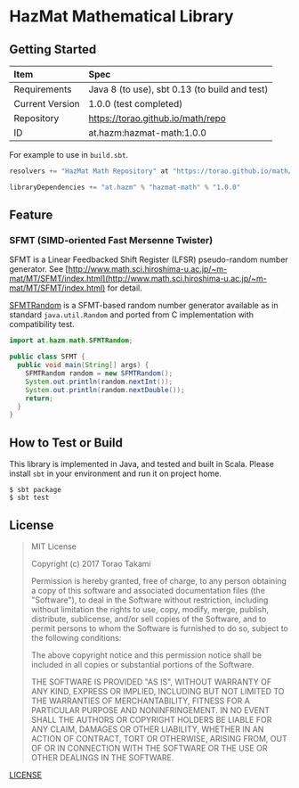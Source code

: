 # HazMat Mathematical Library

## Getting Started

| Item             | Spec                                          |
|:-----------------|:----------------------------------------------|
| Requirements     | Java 8 (to use), sbt 0.13 (to build and test) |
| Current Version  | 1.0.0 (test completed)                        |
| Repository       | https://torao.github.io/math/repo             |
| ID               | at.hazm:hazmat-math:1.0.0                     |

For example to use in `build.sbt`.

```scala
resolvers += "HazMat Math Repository" at "https://torao.github.io/math/repo"

libraryDependencies += "at.hazm" % "hazmat-math" % "1.0.0"
```

## Feature

### SFMT (SIMD-oriented Fast Mersenne Twister) 

SFMT is a Linear Feedbacked Shift Register (LFSR) pseudo-random number generator. See
[http://www.math.sci.hiroshima-u.ac.jp/~m-mat/MT/SFMT/index.html](http://www.math.sci.hiroshima-u.ac.jp/~m-mat/MT/SFMT/index.html)
for detail.

[SFMTRandom](src/main/java/at/hazm/math/SFMTRandom.java) is a SFMT-based random number generator available as in
standard `java.util.Random` and ported from C implementation with compatibility test.

```java
import at.hazm.math.SFMTRandom;

public class SFMT {
  public void main(String[] args) {
    SFMTRandom random = new SFMTRandom();
    System.out.println(random.nextInt());
    System.out.println(random.nextDouble());
    return;
  }
}
```

## How to Test or Build

This library is implemented in Java, and tested and built in Scala. Please install `sbt` in your environment and run it
on project home.

```
$ sbt package
$ sbt test
```

## License

> MIT License
>   
>   Copyright (c) 2017 Torao Takami
>   
>   Permission is hereby granted, free of charge, to any person obtaining a copy
>   of this software and associated documentation files (the "Software"), to deal
>   in the Software without restriction, including without limitation the rights
>   to use, copy, modify, merge, publish, distribute, sublicense, and/or sell
>   copies of the Software, and to permit persons to whom the Software is
>   furnished to do so, subject to the following conditions:
>   
>   The above copyright notice and this permission notice shall be included in all
>   copies or substantial portions of the Software.
>   
>   THE SOFTWARE IS PROVIDED "AS IS", WITHOUT WARRANTY OF ANY KIND, EXPRESS OR
>   IMPLIED, INCLUDING BUT NOT LIMITED TO THE WARRANTIES OF MERCHANTABILITY,
>   FITNESS FOR A PARTICULAR PURPOSE AND NONINFRINGEMENT. IN NO EVENT SHALL THE
>   AUTHORS OR COPYRIGHT HOLDERS BE LIABLE FOR ANY CLAIM, DAMAGES OR OTHER
>   LIABILITY, WHETHER IN AN ACTION OF CONTRACT, TORT OR OTHERWISE, ARISING FROM,
>   OUT OF OR IN CONNECTION WITH THE SOFTWARE OR THE USE OR OTHER DEALINGS IN THE
>   SOFTWARE.

[LICENSE](/torao/math/LICENSE)